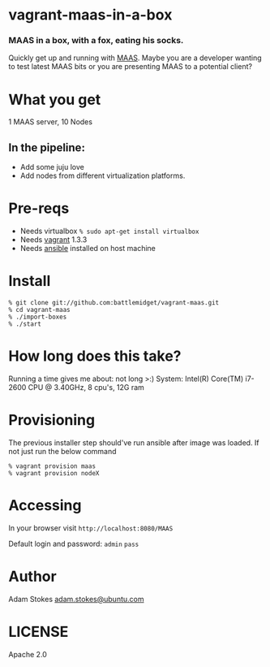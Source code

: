 # vagrant-maas-in-a-box

### MAAS in a box, with a fox, eating his socks.

Quickly get up and running with [MAAS][1]. Maybe you are a developer
wanting to test latest MAAS bits or you are presenting MAAS to a
potential client?

# What you get

1 MAAS server, 10 Nodes

## In the pipeline:
- Add some juju love
- Add nodes from different virtualization platforms.

# Pre-reqs

* Needs virtualbox `% sudo apt-get install virtualbox`
* Needs [vagrant][2] 1.3.3
* Needs [ansible][3] installed on host machine

# Install

```
% git clone git://github.com:battlemidget/vagrant-maas.git
% cd vagrant-maas
% ./import-boxes
% ./start
```

# How long does this take?

Running a time gives me about: not long >:)
System: Intel(R) Core(TM) i7-2600 CPU @ 3.40GHz, 8 cpu's, 12G ram

# Provisioning

The previous installer step should've run ansible after image was
loaded. If not just run the below command

```
% vagrant provision maas
% vagrant provision nodeX
```

# Accessing

In your browser visit `http://localhost:8080/MAAS`

Default login and password: `admin` `pass`

# Author

Adam Stokes <adam.stokes@ubuntu.com>

# LICENSE

Apache 2.0

 [1]: http://maas.ubuntu.com
 [2]: http://vagrantup.com
 [3]: http://ansibleworks.com/docs/gettingstarted.html#ubuntu-and-debian

